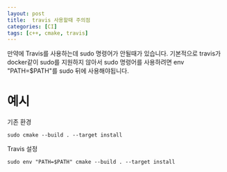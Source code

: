 ```yaml
---
layout: post
title:  travis 사용할때 주의점
categories: [CI]
tags: [c++, cmake, travis]
---
```

만약에 Travis를 사용하는데 sudo 명령어가 안될때가 있습니다.
기본적으로 travis가 docker같이 sudo를 지원하지 않아서 sudo 명령어를 사용하려면 
env "PATH=$PATH"를 sudo 뒤에 사용해야됩니다.

<!-- more -->

예시
===
기존 환경
```
sudo cmake --build . --target install
```
Travis 설정 
```
sudo env "PATH=$PATH" cmake --build . --target install
```
